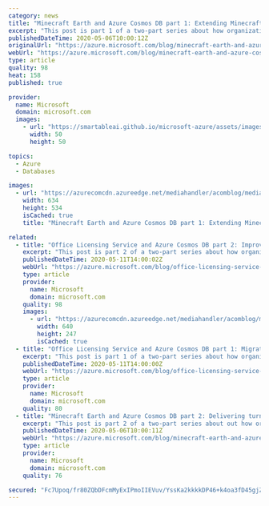 ```yaml
---
category: news
title: "Minecraft Earth and Azure Cosmos DB part 1: Extending Minecraft into our real world"
excerpt: "This post is part 1 of a two-part series about how organizations use Azure Cosmos DB to meet real world needs and the difference it’s making to them. In part 1, we explore the challenges that led service developers for Minecraft Earth to choose Azure Cosmos DB and how they’re using it to capture almost"
publishedDateTime: 2020-05-06T10:00:12Z
originalUrl: "https://azure.microsoft.com/blog/minecraft-earth-and-azure-cosmos-db-part-1-extending-minecraft-into-our-real-world/"
webUrl: "https://azure.microsoft.com/blog/minecraft-earth-and-azure-cosmos-db-part-1-extending-minecraft-into-our-real-world/"
type: article
quality: 98
heat: 158
published: true

provider:
  name: Microsoft
  domain: microsoft.com
  images:
    - url: "https://smartableai.github.io/microsoft-azure/assets/images/organizations/microsoft.com-50x50.jpg"
      width: 50
      height: 50

topics:
  - Azure
  - Databases

images:
  - url: "https://azurecomcdn.azureedge.net/mediahandler/acomblog/media/Default/blog/dfd8c989-e0f7-4554-8e02-d4fbc1046c4f.png"
    width: 634
    height: 534
    isCached: true
    title: "Minecraft Earth and Azure Cosmos DB part 1: Extending Minecraft into our real world"

related:
  - title: "Office Licensing Service and Azure Cosmos DB part 2: Improved performance and availability"
    excerpt: "This post is part 2 of a two-part series about how organizations use Azure Cosmos DB to meet real world needs, and the difference it’s making to them. In part 1, we explored the challenges that led the Microsoft Office Licensing Service team to move from Azure Table storage to Azure Cosmos DB, and how"
    publishedDateTime: 2020-05-11T14:00:02Z
    webUrl: "https://azure.microsoft.com/blog/office-licensing-service-and-azure-cosmos-db-part-2-improved-performance-and-availability/"
    type: article
    provider:
      name: Microsoft
      domain: microsoft.com
    quality: 98
    images:
      - url: "https://azurecomcdn.azureedge.net/mediahandler/acomblog/media/Default/blog/2e4a9658-d476-4845-aae6-ac59a0d7b2d8.jpg"
        width: 640
        height: 247
        isCached: true
  - title: "Office Licensing Service and Azure Cosmos DB part 1: Migrating the production workload"
    excerpt: "This post is part 1 of a two-part series about how organizations use Azure Cosmos DB to meet real world needs, and the difference it’s making to them. In part 1, we explore the challenges that led the Microsoft Office Licensing Service team to move from Azure Table storage to Azure Cosmos DB, and how"
    publishedDateTime: 2020-05-11T14:00:00Z
    webUrl: "https://azure.microsoft.com/blog/office-licensing-service-and-azure-cosmos-db-part-1-migrating-the-production-workload/"
    type: article
    provider:
      name: Microsoft
      domain: microsoft.com
    quality: 80
  - title: "Minecraft Earth and Azure Cosmos DB part 2: Delivering turnkey geographic distribution"
    excerpt: "This post is part 2 of a two-part series about out how organizations are using Azure Cosmos DB to meet real world needs and the difference it’s making to them. In part 1, we explored the challenges that led service developers for Minecraft Earth to choose Azure Cosmos DB and how they’re using it to capture"
    publishedDateTime: 2020-05-06T10:00:11Z
    webUrl: "https://azure.microsoft.com/blog/minecraft-earth-and-azure-cosmos-db-part-2-delivering-turnkey-geographic-distribution/"
    type: article
    provider:
      name: Microsoft
      domain: microsoft.com
    quality: 76

secured: "Fc7Upoq/fr80ZQbDFcmMyExIPmoIIEVuv/YssKa2kkkkDP46+k4oa3fD45gjZADm6fJ4HAzXVqQpOHUL00WT2bas+NI0min+AH4xDeheFOvhf019Qet4a4HhM4FNmJsY3CUNFevzf57W8pGZd9Y8WGnKEU1wKDq3ES5I+I8opprKzksAE/NkSJ1CPUgDAZpcf6iDh9PYYKN43MYuTB0xn8bRq/qToPDfa6ixusNvSTiV1YTePZF6c9kttnpz/OkNMpMkoUUu+bl/aoJmHTCypv9h896mHBmophmp0r5NYL+ULsXOBsGY3JlbedyefEEmer/NJvRZzD11351v8XSnYDouOqZLqgV8WAmEXUx70Ys=;WCBQRSPVlJgBOxMpIC139w=="
---
```


